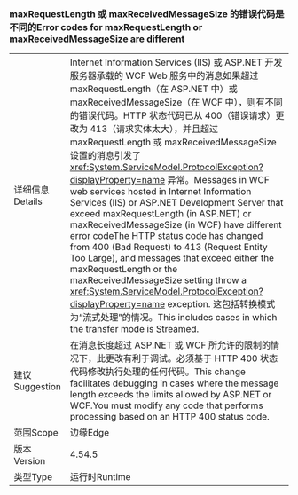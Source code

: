 ### <a name="error-codes-for-maxrequestlength-or-maxreceivedmessagesize-are-different"></a><span data-ttu-id="15697-101">maxRequestLength 或 maxReceivedMessageSize 的错误代码是不同的</span><span class="sxs-lookup"><span data-stu-id="15697-101">Error codes for maxRequestLength or maxReceivedMessageSize are different</span></span>

|   |   |
|---|---|
|<span data-ttu-id="15697-102">详细信息</span><span class="sxs-lookup"><span data-stu-id="15697-102">Details</span></span>|<span data-ttu-id="15697-103">Internet Information Services (IIS) 或 ASP.NET 开发服务器承载的 WCF Web 服务中的消息如果超过 maxRequestLength（在 ASP.NET 中）或 maxReceivedMessageSize（在 WCF 中），则有不同的错误代码。HTTP 状态代码已从 400（错误请求）更改为 413（请求实体太大），并且超过 maxRequestLength 或 maxReceivedMessageSize 设置的消息引发了 <xref:System.ServiceModel.ProtocolException?displayProperty=name> 异常。</span><span class="sxs-lookup"><span data-stu-id="15697-103">Messages in WCF web services hosted in Internet Information Services (IIS) or ASP.NET Development Server that exceed maxRequestLength (in ASP.NET) or maxReceivedMessageSize (in WCF) have different error codeThe HTTP status code has changed from 400 (Bad Request) to 413 (Request Entity Too Large), and messages that exceed either the maxRequestLength or the maxReceivedMessageSize setting throw a <xref:System.ServiceModel.ProtocolException?displayProperty=name> exception.</span></span> <span data-ttu-id="15697-104">这包括转换模式为“流式处理”的情况。</span><span class="sxs-lookup"><span data-stu-id="15697-104">This includes cases in which the transfer mode is Streamed.</span></span>|
|<span data-ttu-id="15697-105">建议</span><span class="sxs-lookup"><span data-stu-id="15697-105">Suggestion</span></span>|<span data-ttu-id="15697-106">在消息长度超过 ASP.NET 或 WCF 所允许的限制的情况下，此更改有利于调试。必须基于 HTTP 400 状态代码修改执行处理的任何代码。</span><span class="sxs-lookup"><span data-stu-id="15697-106">This change facilitates debugging in cases where the message length exceeds the limits allowed by ASP.NET or WCF.You must modify any code that performs processing based on an HTTP 400 status code.</span></span>|
|<span data-ttu-id="15697-107">范围</span><span class="sxs-lookup"><span data-stu-id="15697-107">Scope</span></span>|<span data-ttu-id="15697-108">边缘</span><span class="sxs-lookup"><span data-stu-id="15697-108">Edge</span></span>|
|<span data-ttu-id="15697-109">版本</span><span class="sxs-lookup"><span data-stu-id="15697-109">Version</span></span>|<span data-ttu-id="15697-110">4.5</span><span class="sxs-lookup"><span data-stu-id="15697-110">4.5</span></span>|
|<span data-ttu-id="15697-111">类型</span><span class="sxs-lookup"><span data-stu-id="15697-111">Type</span></span>|<span data-ttu-id="15697-112">运行时</span><span class="sxs-lookup"><span data-stu-id="15697-112">Runtime</span></span>|

